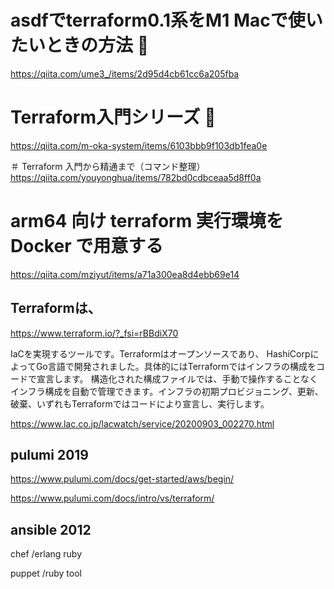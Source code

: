 # asdfでterraform0.1系をM1 Macで使いたいときの方法 🔴
https://qiita.com/ume3_/items/2d95d4cb61cc6a205fba

# Terraform入門シリーズ 🔴
https://qiita.com/m-oka-system/items/6103bbb9f103db1fea0e

＃ Terraform 入門から精通まで（コマンド整理）
https://qiita.com/youyonghua/items/782bd0cdbceaa5d8ff0a


# arm64 向け terraform 実行環境を Docker で用意する
https://qiita.com/mziyut/items/a71a300ea8d4ebb69e14


## Terraformは、
https://www.terraform.io/?_fsi=rBBdiX70

IaCを実現するツールです。Terraformはオープンソースであり、
HashiCorpによってGo言語で開発されました。具体的にはTerraformではインフラの構成をコードで宣言します。
構造化された構成ファイルでは、手動で操作することなくインフラ構成を自動で管理できます。インフラの初期プロビジョニング、更新、破棄、いずれもTerraformではコードにより宣言し、実行します。

https://www.lac.co.jp/lacwatch/service/20200903_002270.html

## pulumi 2019
https://www.pulumi.com/docs/get-started/aws/begin/

https://www.pulumi.com/docs/intro/vs/terraform/

## ansible 2012

chef /erlang ruby

puppet /ruby tool
